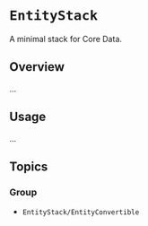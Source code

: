 # ``EntityStack``

A minimal stack for Core Data.

## Overview

...

## Usage

...

## Topics

### Group

- ``EntityStack/EntityConvertible``
